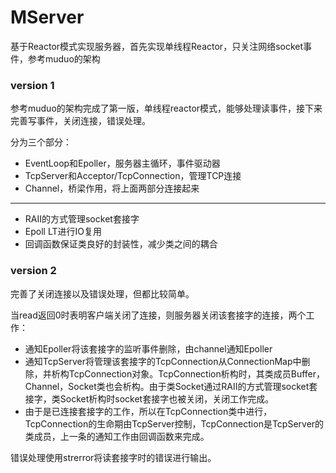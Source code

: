 # MServer
基于Reactor模式实现服务器，首先实现单线程Reactor，只关注网络socket事件，参考muduo的架构

### version 1
参考muduo的架构完成了第一版，单线程reactor模式，能够处理读事件，接下来完善写事件，关闭连接，错误处理。  

分为三个部分：
* EventLoop和Epoller，服务器主循环，事件驱动器
* TcpServer和Acceptor/TcpConnection，管理TCP连接
* Channel，桥梁作用，将上面两部分连接起来
***

* RAII的方式管理socket套接字
* Epoll LT进行IO复用
* 回调函数保证类良好的封装性，减少类之间的耦合

### version 2
完善了关闭连接以及错误处理，但都比较简单。    

当read返回0时表明客户端关闭了连接，则服务器关闭该套接字的连接，两个工作：
* 通知Epoller将该套接字的监听事件删除，由channel通知Epoller
* 通知TcpServer将管理该套接字的TcpConnection从ConnectionMap中删除，并析构TcpConnection对象。TcpConnection析构时，其类成员Buffer，Channel，Socket类也会析构。由于类Socket通过RAII的方式管理socket套接字，类Socket析构时socket套接字也被关闭，关闭工作完成。
* 由于是已连接套接字的工作，所以在TcpConnection类中进行，TcpConnection的生命期由TcpServer控制，TcpConnection是TcpServer的类成员，上一条的通知工作由回调函数来完成。
  
 错误处理使用strerror将读套接字时的错误进行输出。
